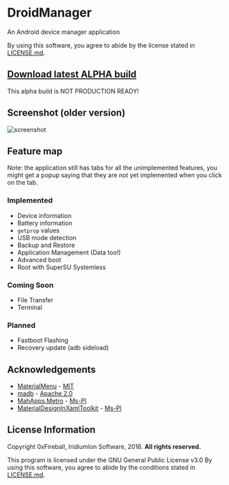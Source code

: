 # DroidManager

An Android device manager application

By using this software, you agree to abide by the license stated in [LICENSE.md](LICENSE.md).

## [Download latest ALPHA build](https://ci.appveyor.com/api/projects/0xFireball/droidmanager/artifacts/DroidManager/DroidManager.Windows/bin/DroidManager_bin.zip)

This alpha build is NOT PRODUCTION READY!

## Screenshot (older version)

![screenshot](https://iridiumion.xyz/projects/droidmanager/img/srec1.gif)

## Feature map

Note: the application still has tabs for all the unimplemented features, you might get a popup saying that they are not yet implemented when you click on the tab.

### Implemented

- Device information
- Battery information
- `getprop` values
- USB mode detection
- Backup and Restore
- Application Management (Data too!)
- Advanced boot
- Root with SuperSU Systemless

### Coming Soon

- File Transfer
- Terminal

### Planned

- Fastboot Flashing
- Recovery update (adb sideload)

## Acknowledgements

- [MaterialMenu](https://github.com/beto-rodriguez/MaterialMenu) - [MIT](https://github.com/beto-rodriguez/MaterialMenu/blob/master/LICENSE.txt)
- [madb](https://github.com/quamotion/madb) - [Apache 2.0](https://github.com/quamotion/madb/blob/master/LICENSE)
- [MahApps.Metro](https://github.com/MahApps/MahApps.Metro) - [Ms-Pl](https://github.com/MahApps/MahApps.Metro/blob/develop/LICENSE)
- [MaterialDesignInXamlToolkit](https://github.com/ButchersBoy/MaterialDesignInXamlToolkit) - [Ms-Pl](https://github.com/ButchersBoy/MaterialDesignInXamlToolkit/blob/master/License)

## License Information

Copyright 0xFireball, IridiumIon Software, 2016. **All rights reserved.**

This program is licensed under the GNU General Public License v3.0
By using this software, you agree to abide by the conditions stated in [LICENSE.md](LICENSE.md).
